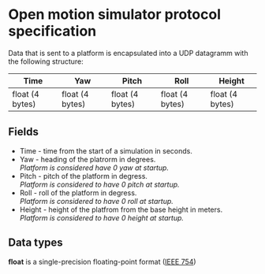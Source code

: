 # Open motion simulator protocol specification

Data that is sent to a platform is encapsulated into a UDP datagramm with the following structure:

Time | Yaw | Pitch | Roll | Height
---|---|---|---|---
float (4 bytes) | float (4 bytes) | float (4 bytes) | float (4 bytes) | float (4 bytes) 

## Fields

* Time - time from the start of a simulation in seconds.
* Yaw - heading of the platrorm in degrees.  
  *Platform is considered have 0 yaw at startup.*
* Pitch - pitch of the platform in degress.  
  *Platform is considered to have 0 pitch at startup.*
* Roll - roll of the platform in degress.  
  *Platform is considered to have 0 roll at startup.*
* Height - height of the platfrom from the base height in meters.  
  *Platform is considered to have 0 height at startup.*

## Data types
**float** is a single-precision floating-point format ([IEEE 754](https://en.wikipedia.org/wiki/Single-precision_floating-point_format))
